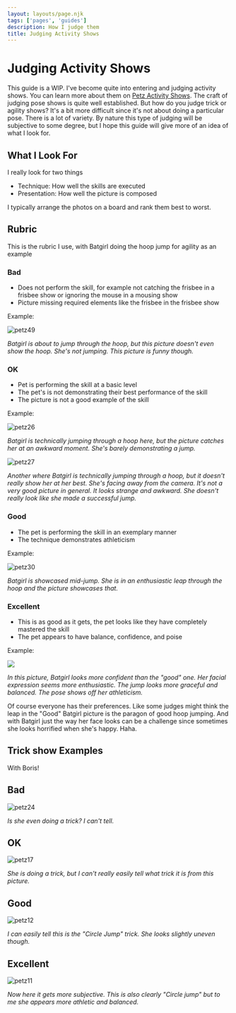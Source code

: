 ```yaml
---
layout: layouts/page.njk
tags: ['pages', 'guides']
description: How I judge them
title: Judging Activity Shows
---
```


# Judging Activity Shows
This guide is a WIP. I've become quite into entering and judging activity shows. You can learn more about them on [Petz Activity Shows](https://petz-activity-shows.glitch.me/). The craft of judging pose shows is quite well established. But how do you judge trick or agility shows? It's a bit more difficult since it's not about doing a particular pose. There is a lot of variety. By nature this type of judging will be subjective to some degree, but I hope this guide will give more of an idea of what I look for. 


## What I Look For
I really look for two things
- Technique: How well the skills are executed
- Presentation: How well the picture is composed

I typically arrange the photos on a board and rank them best to worst. 

## Rubric

This is the rubric I use, with Batgirl doing the hoop jump for agility as an example

### Bad
 - Does not perform the skill, for example not catching the frisbee in a frisbee show or ignoring the mouse in a mousing show
 - Picture missing required elements like the frisbee in the frisbee show 

Example:

![petz49](https://user-images.githubusercontent.com/1251094/132275124-3c4f748d-77f0-4e56-b55e-b4733c7e66e3.png)

*Batgirl is about to jump through the hoop, but this picture doesn't even show the hoop. She's not jumping. This picture is funny though.*

### OK
- Pet is performing the skill at a basic level
- The pet's is not demonstrating their best performance of the skill
- The picture is not a good example of the skill

Example: 

![petz26](https://user-images.githubusercontent.com/1251094/132275428-9542806e-0834-41e5-9caa-33b849928508.png)

*Batgirl is technically jumping through a hoop here, but the picture catches her at an awkward moment. She's barely demonstrating a jump.*

![petz27](https://user-images.githubusercontent.com/1251094/132380442-75406ce5-9721-4318-8dea-1e455c0cdafd.png)

*Another where Batgirl is technically jumping through a hoop, but it doesn't really show her at her best. She's facing away from the camera. It's not a very good picture in general. It looks strange and awkward. She doesn't really look like she made a successful jump.*

### Good
- The pet is performing the skill in an exemplary manner
- The technique demonstrates athleticism 

Example:

![petz30](https://user-images.githubusercontent.com/1251094/132275692-c89a0813-2ea2-4ef2-aece-3c4e8674e5e3.png)

*Batgirl is showcased mid-jump. She is in an enthusiastic leap through the hoop and the picture showcases that.*

### Excellent
- This is as good as it gets, the pet looks like they have completely mastered the skill
- The pet appears to have balance, confidence, and poise

Example:

![](https://dl.airtable.com/.attachmentThumbnails/e5179114876eaff02a5ad17490595044/35c6f528)

*In this picture, Batgirl looks more confident than the "good" one. Her facial expression seems more enthusiastic. The jump looks more graceful and balanced. The pose shows off her athleticism.* 

Of course everyone has their preferences. Like some judges might think the leap in the "Good" Batgirl picture is the paragon of good hoop jumping. And with Batgirl just the way her face looks can be a challenge since sometimes she looks horrified when she's happy. Haha. 


## Trick show Examples
With Boris!

## Bad
![petz24](https://user-images.githubusercontent.com/1251094/132381665-6ff681f2-b6f3-4a94-9b29-940b631ddf25.png)


*Is she even doing a trick? I can't tell.*

## OK
![petz17](https://user-images.githubusercontent.com/1251094/132381734-34e2dcd0-1495-4905-b3c7-4cfc2bfba608.png)

*She is doing a trick, but I can't really easily tell what trick it is from this picture.*

## Good
![petz12](https://user-images.githubusercontent.com/1251094/132382308-d9ff0501-eb10-45a5-8399-ea5e15b51cea.png)

*I can easily tell this is the "Circle Jump" trick. She looks slightly uneven though.*

## Excellent
![petz11](https://user-images.githubusercontent.com/1251094/132382480-5a30b169-1803-4b5f-b021-d25b3bd38d07.png)

*Now here it gets more subjective. This is also clearly "Circle jump" but to me she appears more athletic and balanced.*
